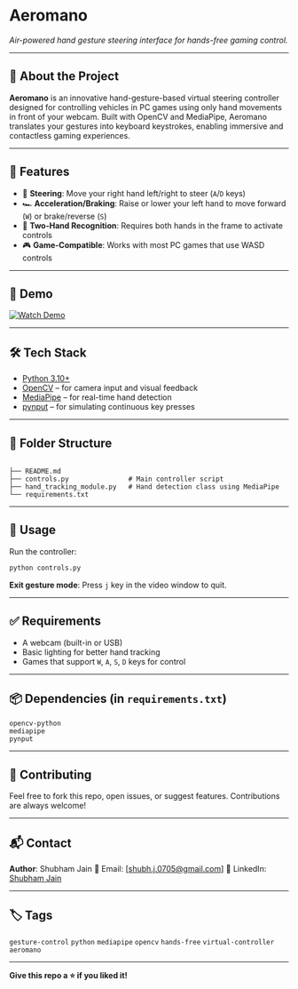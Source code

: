 # Aeromano

*Air-powered hand gesture steering interface for hands-free gaming control.*

---

## 🚀 About the Project

**Aeromano** is an innovative hand-gesture-based virtual steering controller designed for controlling vehicles in PC games using only hand movements in front of your webcam. Built with OpenCV and MediaPipe, Aeromano translates your gestures into keyboard keystrokes, enabling immersive and contactless gaming experiences.

---

## 🧠 Features

* 🚗 **Steering**: Move your right hand left/right to steer (`A`/`D` keys)
* 🏎 **Acceleration/Braking**: Raise or lower your left hand to move forward (`W`) or brake/reverse (`S`)
* 👋 **Two-Hand Recognition**: Requires both hands in the frame to activate controls
* 🎮 **Game-Compatible**: Works with most PC games that use WASD controls

---

## 📸 Demo


[![Watch Demo](https://your-thumbnail-link.com)](https://your-demo-link.com)

---

## 🛠 Tech Stack

* [Python 3.10+](https://www.python.org/)
* [OpenCV](https://opencv.org/) – for camera input and visual feedback
* [MediaPipe](https://google.github.io/mediapipe/) – for real-time hand detection
* [pynput](https://pynput.readthedocs.io/) – for simulating continuous key presses

---

## 📁 Folder Structure

```
 
├── README.md
├── controls.py               # Main controller script
├── hand_tracking_module.py   # Hand detection class using MediaPipe
└── requirements.txt               
```

---

## 🧪 Usage

Run the controller:

```bash
python controls.py
```

**Exit gesture mode**: Press `j` key in the video window to quit.

---

## ✅ Requirements

* A webcam (built-in or USB)
* Basic lighting for better hand tracking
* Games that support `W`, `A`, `S`, `D` keys for control

---

## 📦 Dependencies (in `requirements.txt`)

```
opencv-python
mediapipe
pynput
```

---

## 🤝 Contributing

Feel free to fork this repo, open issues, or suggest features. Contributions are always welcome!

---

## 📬 Contact

**Author**: Shubham Jain
📧 Email: \[[shubh.j.0705@gmail.com](mailto:shubh.j.0705@gmail.com)]
🔗 LinkedIn: [Shubham Jain](https://www.linkedin.com/in/shubham--jain--/)

---

## 🏷 Tags

`gesture-control` `python` `mediapipe` `opencv` `hands-free` `virtual-controller` `aeromano`

---

**Give this repo a ⭐ if you liked it!**
